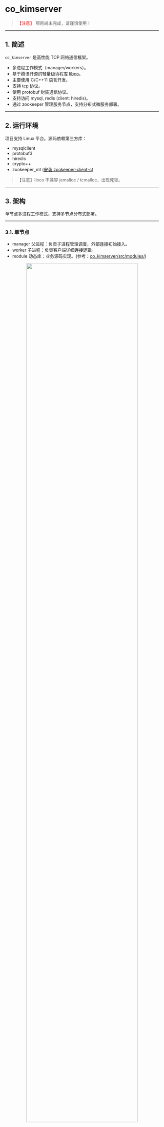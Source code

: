 # co_kimserver

> <font color=red>【注意】</font> 项目尚未完成，请谨慎使用！

---

## 1. 简述

`co_kimserver` 是高性能 TCP 网络通信框架。

* 多进程工作模式（manager/workers）。
* 基于腾讯开源的轻量级协程库 [libco](https://github.com/Tencent/libco)。
* 主要使用 C/C++11 语言开发。
* 支持 tcp 协议。
* 使用 protobuf 封装通信协议。
* 支持访问 mysql, redis (client: hiredis)。
* 通过 zookeeper 管理服务节点，支持分布式微服务部署。

---

## 2. 运行环境

项目支持 Linux 平台。源码依赖第三方库：

* mysqlclient
* protobuf3
* hiredis
* crypto++
* zookeeper_mt ([安装 zookeeper-client-c](https://wenfh2020.com/2020/10/17/zookeeper-c-client/))

>【注意】libco 不兼容 jemalloc / tcmalloc，出现死锁。

---

## 3. 架构

单节点多进程工作模式，支持多节点分布式部署。

---

### 3.1. 单节点

* manager 父进程：负责子进程管理调度，外部连接初始接入。
* worker 子进程：负责客户端详细连接逻辑。
* module 动态库：业务源码实现。(参考：[co_kimserver/src/modules/](https://github.com/wenfh2020/co_kimserver/tree/main/src/modules))

<div align=center><img src="doc/images/2021-02-19-07-25-03.png" width="85%"/></div>

---

### 3.2. 多节点

服务节点通过 `zookeeper` 发现其它节点。（下图是客户端与服务端多节点建立通信流程。）

<div align=center><img src="doc/images/2021-02-18-18-25-03.png"/></div>

---


## 4. 测试

4核 8G 虚拟机，本地压测：客户端与**单进程**服务网络通信，100w 条数据（10000 个用户，每个用户发 100 个包）。

* 压测命令。

    客户端（[测试源码](https://github.com/wenfh2020/co_kimserver/tree/main/src/test/test_tcp_pressure)），服务端（[测试源码](https://github.com/wenfh2020/co_kimserver/blob/main/src/modules/module_test/module_test.cpp)）。

```shell
# ./test_tcp_pressure [host] [port] [protocol(1001/1003/1005)] [users] [user_packets]
```

* 压测数据。

| 测试功能                | 数据量 | 并发        | 协议号 | 压测命令                                          |
| :---------------------- | :----- | :---------- | :----- | :------------------------------------------------ |
| 普通协议（hello world） | 100w   | 200,000 / s | 1001   | ./test_tcp_pressure 127.0.0.1 3355 1001 10000 100 |
| 读写 mysql（5 连接）    | 100w   | 4500 /s     | 1003   | ./test_tcp_pressure 127.0.0.1 3355 1003 10000 100 |
| 读写 redis （2 连接）   | 100w   | 30,000/s    | 1005   | ./test_tcp_pressure 127.0.0.1 3355 1005 10000 100 |

---

mysql 和 redis 通信协议测试，服务端[测试源码](https://github.com/wenfh2020/co_kimserver/blob/main/src/modules/module_test/module_test.cpp)：一条协议，测试读写两个命令，所以会相对慢一点。

虽然 libco 能 hook 住 mysqlclient，使进程能在 mysqlclient 阻塞情况下，切换到其它协程工作，但数据库操作始终是瓶颈，mysql 连接数需要根据实际使用环境进行调整。

co_kimserver 是多进程分布式架构，可以通过修改配置：每个节点开多个子进程，或者增加多个服务节点，从而增加服务系统整体并发能力。

---

## 5. 服务配置

```shell
./bin/config.json
```

```shell
{
    "server_name": "kim-gate",              # 服务器名称。
    "worker_cnt": 1,                        # 子进程个数。（服务是多进程工作模式，类似 nginx。）
    "node_type": "gate",                    # 节点类型（gate/logic/...）。用户可以根据需要，自定义节点类型。
    "node_host": "127.0.0.1",               # 服务集群内部节点通信 host。
    "node_port": 3344,                      # 服务集群内部节点通信 端口。
    "gate_host": "127.0.0.1",               # 服务对外开放 host。（对外部客户端或者第三方服务。不对外服务可以删除该选项。）
    "gate_port": 3355,                      # 服务对外开放端口。（不对外服务可以删除该选项。）
    "gate_codec": "protobuf",               # 服务对外协议类型。目前暂时支持协议类型：protobuf。
    "keep_alive": 30,                       # 服务对外连接保活有效时间。
    "log_path": "kimserver.log",            # 日志文件。
    "log_level": "info",                    # 日志等级。(trace/debug/warn/info/notice/error/alert/crit)
    "max_clients": 10000,                   # 最大支持用户数量。
    "modules": [                            # 业务功能插件，动态库数组。
        "module_test.so"
    ],
    "redis": {                              # redis 连接池配置，支持配置多个。
        "test": {                           # redis 配置节点，支持配置多个。
            "host": "127.0.0.1",            # redis 连接 host。
            "port": 6379,                   # redis 连接 port。
            "max_conn_cnt": 3               # redis 连接池最大连接数。
        }
    },
    "database": {                           # mysql 数据库连接池配置。
        "slowlog_log_slower_than": 300,     # mysql 执行 sql 命令，超过指定时间，打印慢日志。
        "nodes": {                          # mysql 连接池连接节点。
            "test": {                       # mysql 数据库配置节点，支持配置多个。
                "host": "127.0.0.1",        # mysql host。
                "port": 3306,               # mysql port。
                "user": "root",             # mysql 用户名。
                "password": "root123!@#",   # mysql 密码。
                "charset": "utf8mb4",       # mysql 字符集。
                "max_conn_cnt": 10          # mysql 连接池最大连接数。
            }
        }
    },
    "zookeeper": {                          # zookeeper 中心节点管理配置，用于节点发现，节点负载等功能。
        "servers": "127.0.0.1:2181",        # zookeeper 服务配置。
        "log_path": "zk.log",               # zookeeper-client-c 日志。
        "log_level": "debug",               # zookeeper-client-c 日志等级。(debug/warn/info/error)
        "root": "/kimserver",               # 节点发现根目录，保存了各个节点信息，每个节点启动需要往这个目录注册节点信息。
        "watch_node_type": [                # 当前节点关注其它节点类型（"node_type"），用于节点相互通信。
            "gate",                         # 接入节点类型。（用户可在配置自定义 "node_type"）
            "logic"                         # 逻辑节点类型。（用户可在配置自定义 "node_type"）
        ]
    }
}
```

---

## 6. 编译

* 方法一

```shell
# 执行脚本生成 protobuf 源码。
cd ./co_kimserver/src/core/protobuf
chmod +x gen_proto.sh
./gen_proto.sh

# 编译整个源码文件。
cd ./co_kimserver/src
make clean; make
```

---

* 方法二

```shell
cd ./co_kimserver
chmod +x run.sh
./run.sh compile all
```

---

## 7. 运行

源码编译成功后，进入 bin 目录启动服务。

* 方法一

```shell
cd ./co_kimserver/bin
./co_kimserver config.json
```

---

* 方法二

```shell
cd ./co_kimserver
./run.sh
```
